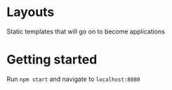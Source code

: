 # Layouts

Static templates that will go on to become applications

# Getting started
Run `npm start` and navigate to `localhost:8080`

